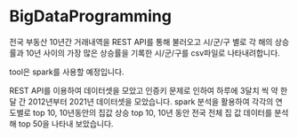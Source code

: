 # BigDataProgramming
 전국 부동산 10년간 거래내역을 REST API를 통해 불러오고 시/군/구 별로 각 해의 상승률과 10년 사이의 가장 많은 상승률을 기록한 시/군/구를 csv파일로 나타내려합니다.
 
 tool은 spark를 사용할 예정입니다.
 
 REST API를 이용하여 데이터셋을 모았고 인증키 문제로 인하여 하루에 3달치 씩 약 한달 간 2012년부터 2021년 데이터셋을 모았습니다.
 spark 분석을 활용하여 각각의 연도별로 top 10, 10년동안의 집값 상승 top 10, 10년 동안 전국 전체 집 값 데이터를 분석해 top 50을 나타내 보았습니다. 
